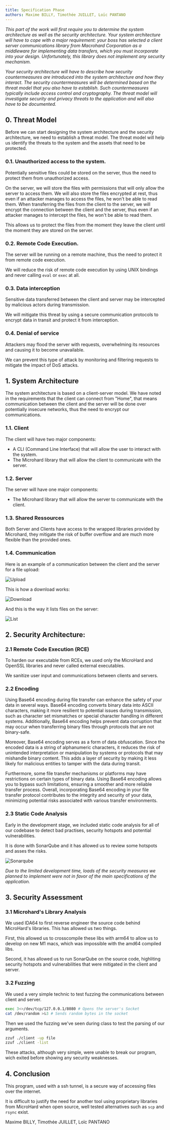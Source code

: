 ```yaml
---
title: Specification Phase
authors: Maxime BILLY, Timothée JUILLET, Loïc PANTANO
---
```


*This part of the work will first require you to determine the system architecture as well as the security
architecture. Your system architecture will have to cope with a major requirement: your boss has
selected a client server communications library from Macrohard Corporation as a middleware for
implementing data transfers, which you must incorporate into your design. Unfortunately, this library
does not implement any security mechanism.*

*Your security architecture will have to describe how security countermeasures are introduced into the
system architecture and how they interact. The security countermeasures will be determined based
on the threat model that you also have to establish. Such countermeasures typically include access
control and cryptography. The threat model will investigate security and privacy threats to the
application and will also have to be documented.*

## 0. Threat Model

Before we can start designing the system architecture and the security architecture, we need to establish a threat model.
The threat model will help us identify the threats to the system and the assets that need to be protected.

### 0.1. Unauthorized access to the system.

Potentially sensitive files could be stored on the server, thus the need to protect them from unauthorized access.

On the server, we will store the files with permissions that will only allow the server to access them.
We will also store the files encrypted at rest, thus even if an attacker manages to access the files, he won't be able to read them.
When transferring the files from the client to the server, we will encrypt the connection between the client and the server, thus even if an attacker manages to intercept the files, he won't be able to read them.

This allows us to protect the files from the moment they leave the client until the moment they are stored on the server.

### 0.2. Remote Code Execution.

The server will be running on a remote machine, thus the need to protect it from remote code execution.

We will reduce the risk of remote code execution by using UNIX bindings and never calling `eval` or `exec` at all.

### 0.3. Data interception

Sensitive data transferred between the client and server may be intercepted by malicious actors during transmission.

We will mitigate this threat by using a secure communication protocols to encrypt data in transit and protect it from interception.

### 0.4. Denial of service

Attackers may flood the server with requests, overwhelming its resources and causing it to become unavailable.

We can prevent this type of attack by monitoring and filtering requests to mitigate the impact of DoS attacks.

## 1. System Architecture

The system architecture is based on a client-server model.
We have noted in the requirements that the client can connect from "Home", that means communication between the client and the server will be done over potentially insecure networks, thus the need to encrypt our communications.

### 1.1. Client

The client will have two major components:

- A CLI (Command Line Interface) that will allow the user to interact with the system.
- The Microhard library that will allow the client to communicate with the server.

### 1.2. Server

The server will have one major components:

- The Microhard library that will allow the server to communicate with the client.

### 1.3. Shared Ressources

Both Server and Clients have access to the wrapped libraries provided by Microhard, they mitigate the risk of buffer overflow and are much more flexible than the provided ones.

### 1.4. Communication

Here is an example of a communication between the client and the server for a file upload:

![Upload](doc/assets/upload.png)

This is how a download works:

![Download](doc/assets/download.png)

And this is the way it lists files on the server:

![List](doc/assets/list.png)

## 2. Security Architecture:

### 2.1 Remote Code Execution (RCE)

To harden our executable from RCEs, we used only the MicroHard and OpenSSL libraries and never called external executables.

We sanitize user input and communications between clients and servers.

### 2.2 Encoding

Using Base64 encoding during file transfer can enhance the safety of your data in several ways. Base64 encoding converts binary data into ASCII characters, making it more resilient to potential issues during transmission, such as character set mismatches or special character handling in different systems. Additionally, Base64 encoding helps prevent data corruption that may occur when transferring binary files through protocols that are not binary-safe.

Moreover, Base64 encoding serves as a form of data obfuscation. Since the encoded data is a string of alphanumeric characters, it reduces the risk of unintended interpretation or manipulation by systems or protocols that may mishandle binary content. This adds a layer of security by making it less likely for malicious entities to tamper with the data during transit.

Furthermore, some file transfer mechanisms or platforms may have restrictions on certain types of binary data. Using Base64 encoding allows you to bypass such limitations, ensuring a smoother and more reliable transfer process. Overall, incorporating Base64 encoding in your file transfer protocol contributes to the integrity and security of your data, minimizing potential risks associated with various transfer environments.

### 2.3 Static Code Analysis

Early in the development stage, we included static code analysis for all of our codebase to detect bad practises, security hotspots and potential vulnerabilities.

It is done with SonarQube and it has allowed us to review some hotspots and asses the risks.

![Sonarqube](doc/assets/sonarqube.png)

*Due to the limited development time, loads of the security measures we planned to implement were not in favor of the main specifications of the application.*

## 3. Security Assessment

### 3.1 Microhard's Library Analysis

We used IDA64 to first reverse engineer the source code behind MicroHard's libraries. This has allowed us two things.

First, this allowed us to crosscompile these libs with arm64 to allow us to develop on new M1 macs, which was impossible with the amd64 compiled libs.

Second, it has allowed us to run SonarQube on the source code, highliting security hotspots and vulnerabilities that were mitigated in the client and server.

### 3.2 Fuzzing

We used a very simple technic to test fuzzing the communications between client and server.

```bash
exec 3<>/dev/tcp/127.0.0.1/8080 # Opens the server's Socket
cat /dev/random >&3 # Sends random bytes in the socket
```

Then we used the fuzzing we've seen during class to test the parsing of our arguments.

```bash
zzuf ./client -up file
zzuf ./client -list
```

These attacks, although very simple, were unable to break our program, wich exited before showing any security weaknesses.

## 4. Conclusion

This program, used with a ssh tunnel, is a secure way of accessing files over the internet.

It is difficult to justify the need for another tool using proprietary libraries from MicroHard when open source, well tested alternatives such as `scp` and `rsync` exist.

Maxime BILLY, Timothée JUILLET, Loïc PANTANO